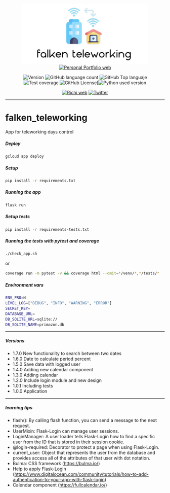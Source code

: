 <div align="center">
  
<!-- Para logo se puede usar https://studio.tailorbrands.com/-->
<img src="./static/assets/logo_app.png" alt="drawing" width="400"/>
<a href="https://richionline-portfolio.nw.r.appspot.com"><img src="https://richionline-portfolio.nw.r.appspot.com/static/assets/falken_logo.ico" width=40 alt="Personal Portfolio web"></a>

![Version](https://img.shields.io/badge/version-1.7.0-blue) ![GitHub language count](https://img.shields.io/github/languages/count/falken20/falken_teleworking) ![GitHub Top languaje](https://img.shields.io/github/languages/top/falken20/falken_teleworking) ![Test coverage](https://img.shields.io/badge/test%20coverage-93%25-green) ![GitHub License](https://img.shields.io/github/license/falken20/falken_teleworking)[![Python used version](https://img.shields.io/static/v1?label=python&message=3.8&color=blue&logo=python&logoColor=white)

  
[![Richi web](https://img.shields.io/badge/web-richionline-blue)](https://richionline-portfolio.nw.r.appspot.com) [![Twitter](https://img.shields.io/twitter/follow/richionline?style=social)](https://twitter.com/richionline)
</div>

---
# falken_teleworking
App for teleworking days control

##### Deploy
```bash
gcloud app deploy
```

##### Setup
```bash
pip install -r requirements.txt
```

##### Running the app
```bash
flask run
```

##### Setup tests
```bash
pip install -r requirements-tests.txt
```

##### Running the tests with pytest and coverage
```bash
./check_app.sh
```
or
```bash
coverage run -m pytest -v && coverage html --omit=*/venv/*,*/tests/*
```

##### Environment vars
```bash
ENV_PRO=N
LEVEL_LOG=["DEBUG", "INFO", "WARNING", "ERROR"]
SECRET_KEY= 
DATABASE_URL=
DB_SQLITE_URL=sqlite://
DB_SQLITE_NAME=primazon.db
```

---

##### Versions
- 1.7.0 New functionality to search between two dates
- 1.6.0 Date to calculate period percent
- 1.5.0 Save data with logged user
- 1.4.0 Adding new calendar component
- 1.3.0 Adding calendar
- 1.2.0 Include login module and new design
- 1.0.1 Including tests
- 1.0.0 Application

---
##### learning tips
- flash(): By calling flash function, you can send a message to the next request.
- UserMixin: Flask-Login can manage user sessions. 
- LoginManager: A user loader tells Flask-Login how to find a specific user from the ID that is stored in their session cookie. 
- @login-required: Decorator to protect a page when using Flask-Login.
- current_user: Object that represents the user from the database and provides access all of the attributes of that user with dot notation.
- Bulma: CSS framework (https://bulma.io/)
- Help to apply Flask-Login (https://www.digitalocean.com/community/tutorials/how-to-add-authentication-to-your-app-with-flask-login)
- Calendar component (https://fullcalendar.io/)